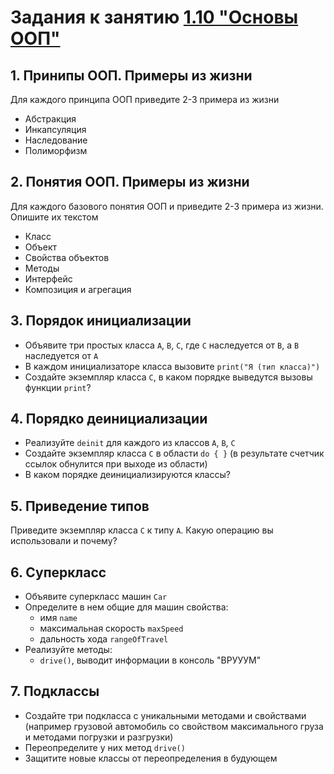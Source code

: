 # Задания к занятию [1.10 "Основы ООП"](./1.10_Object_oriented_programming.md)

## 1. Принипы ООП. Примеры из жизни
Для каждого принципа ООП приведите 2-3 примера из жизни
- Абстракция
- Инкапсуляция
- Наследование
- Полиморфизм

## 2. Понятия ООП. Примеры из жизни
Для каждого базового понятия ООП и приведите 2-3 примера из жизни. Опишите их текстом
-   Класс
-   Объект
-   Свойства объектов
-   Методы
-   Интерфейс
-   Композиция и агрегация

## 3. Порядок инициализации
- Объявите три простых класса `A`, `B`, `C`, где `C` наследуется от `B`, а `B` наследуется от `A`
- В каждом инициализаторе класса вызовите `print("Я (тип класса)")`
- Создайте экземпляр класса `C`, в каком порядке выведутся вызовы функции `print`?

## 4. Порядко деинициализации
- Реализуйте `deinit` для каждого из классов `A`, `B`, `C`
- Создайте экземпляр класса `C` в области `do { }` (в результате счетчик ссылок обнулится при выходе из области)
- В каком порядке деинициализируются классы?

## 5. Приведение типов
Приведите экземпляр класса `C` к типу `A`. Какую операцию вы использовали и почему?

## 6. Суперкласс
- Объявите суперкласс машин `Car`
- Определите в нем общие для машин свойства:
	- имя `name`
	- максимальная скорость `maxSpeed`
	- дальность хода `rangeOfTravel`
- Реализуйте методы:
	- `drive()`, выводит информации в консоль "ВРУУУМ"

## 7. Подклассы
- Создайте три подкласса с уникальными методами и свойствами (например грузовой автомобиль со свойством максимального груза и методами погрузки и разгрузки)
- Переопределите у них метод `drive()`
- Защитите новые классы от переопределения в будующем
